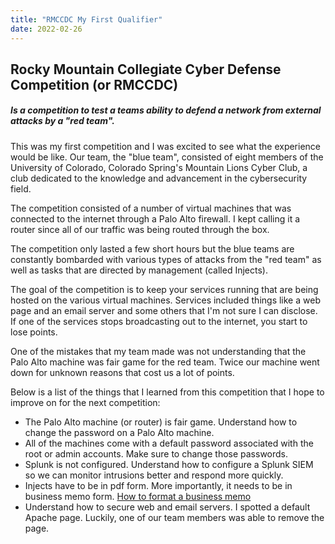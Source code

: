 ```yaml
---
title: "RMCCDC My First Qualifier"
date: 2022-02-26
---
```


<h2>Rocky Mountain Collegiate Cyber Defense Competition (or RMCCDC)</h2>
<h5>Is a competition to test a teams ability to defend a network from external attacks by a "red team".</h5>
<p>This was my first competition and I was excited to see what the experience would be like. Our team, the "blue team", consisted of eight members of the University of Colorado, Colorado Spring's Mountain Lions Cyber Club, a club dedicated to the knowledge and advancement in the cybersecurity field.</p>
<p>The competition consisted of a number of virtual machines that was connected to the internet through a Palo Alto firewall. I kept calling it a router since all of our traffic was being routed through the box.</p>
<p>The competition only lasted a few short hours but the blue teams are constantly bombarded with various types of attacks from the "red team" as well as tasks that are directed by management (called Injects).</p>
<p>The goal of the competition is to keep your services running that are being hosted on the various virtual machines. Services included things like a web page and an email server and some others that I'm not sure I can disclose. If one of the services stops broadcasting out to the internet, you start to lose points.</p>
<p>One of the mistakes that my team made was not understanding that the Palo Alto machine was fair game for the red team. Twice our machine went down for unknown reasons that cost us a lot of points.</p>
<p>Below is a list of the things that I learned from this competition that I hope to improve on for the next competition:</p>
<ul>
  <li>The Palo Alto machine (or router) is fair game. Understand how to change the password on a Palo Alto machine.</li>
  <li>All of the machines come with a default password associated with the root or admin accounts. Make sure to change those passwords.</li>
  <li>Splunk is not configured. Understand how to configure a Splunk SIEM so we can monitor intrusions better and respond more quickly.</li>
  <li>Injects have to be in pdf form. More importantly, it needs to be in business memo form. <a href="https://www.dummies.com/article/business-careers-money/business/business-communication/how-to-format-a-business-memorandum-197798">How to format a business memo</a></li>
  <li>Understand how to secure web and email servers. I spotted a default Apache page. Luckily, one of our team members was able to remove the page.</li>
